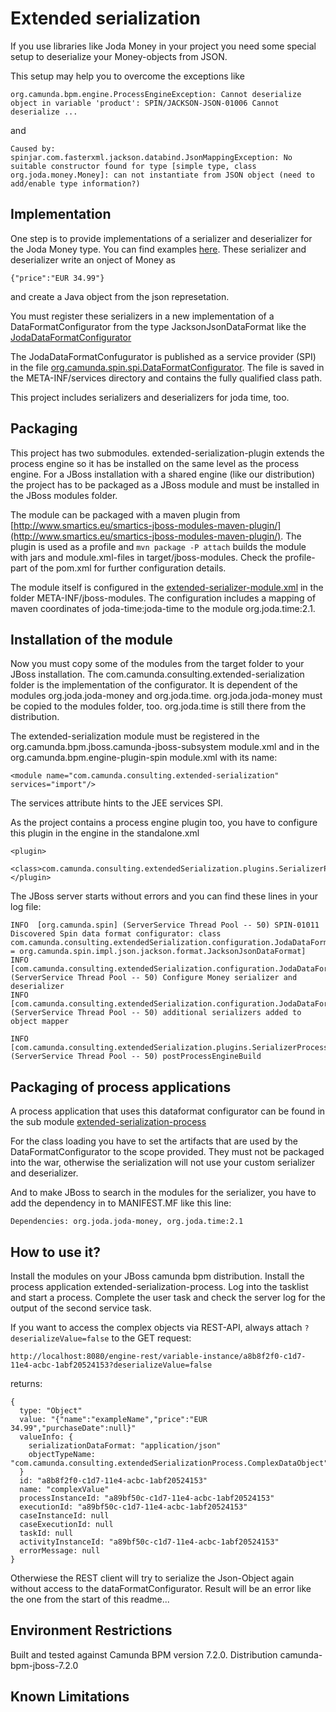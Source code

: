 Extended serialization
=========================

If you use libraries like Joda Money in your project you need some special setup to deserialize your Money-objects from JSON.

This setup may help you to overcome the exceptions like

    org.camunda.bpm.engine.ProcessEngineException: Cannot deserialize object in variable 'product': SPIN/JACKSON-JSON-01006 Cannot deserialize ...
 
and 

    Caused by: spinjar.com.fasterxml.jackson.databind.JsonMappingException: No suitable constructor found for type [simple type, class org.joda.money.Money]: can not instantiate from JSON object (need to add/enable type information?)
  
Implementation
--------------

One step is to provide implementations of a serializer and deserializer for the Joda Money type. You can find examples [here](extended-serialization-plugin/src/main/java/com/camunda/consulting/extendedSerialization/serializer). These serializer and deserializer write an onject of Money as 

    {"price":"EUR 34.99"}
     
and create a Java object from the json represetation.
  
You must register these serializers in a new implementation of a DataFormatConfigurator from the type JacksonJsonDataFormat like the [JodaDataFormatConfigurator](extended-serialization-plugin/src/main/java/com/camunda/consulting/extendedSerialization/configuration/JodaDataFormatConfigurator.java)   

The JodaDataFormatConfugurator is published as a service provider (SPI) in the file [org.camunda.spin.spi.DataFormatConfigurator](extended-serialization-plugin/src/main/resources/META-INF/services/org.camunda.spin.spi.DataFormatConfigurator). The file is saved in the META-INF/services directory and contains the fully qualified class path.

This project includes serializers and deserializers for joda time, too.

Packaging
---------

This project has two submodules. extended-serialization-plugin 
extends the process engine so it has be installed on the same level as the process engine. For a JBoss installation with a shared engine (like our distribution) the project has to be packaged as a JBoss module and must be installed in the JBoss modules folder.

The module can be packaged with a maven plugin from [http://www.smartics.eu/smartics-jboss-modules-maven-plugin/](http://www.smartics.eu/smartics-jboss-modules-maven-plugin/). The plugin is used as a profile and `mvn package -P attach` builds the module with jars and module.xml-files in target/jboss-modules. Check the profile-part of the pom.xml for further configuration details.

The module itself is configured in the [extended-serializer-module.xml](extended-serialization-plugin/src/main/resources/META-INF/jboss-modules/extended-serialization-module.xml) in the folder META-INF/jboss-modules. The configuration includes a mapping of maven coordinates of joda-time:joda-time to the module org.joda.time:2.1.

Installation of the module
--------------------------

Now you must copy some of the modules from the target folder to your JBoss installation. The com.camunda.consulting.extended-serialization folder is the implementation of the configurator. It is dependent of the modules org.joda.joda-money and org.joda.time. org.joda.joda-money must be copied to the modules folder, too. org.joda.time is still there from the distribution.

The extended-serialization module must be registered in the org.camunda.bpm.jboss.camunda-jboss-subsystem module.xml and in the org.camunda.bpm.engine-plugin-spin module.xml with its name:

    <module name="com.camunda.consulting.extended-serialization" services="import"/>  

The services attribute hints to the JEE services SPI.
 
As the project contains a process engine plugin too, you have to configure this plugin in the engine in the standalone.xml

    <plugin>
      <class>com.camunda.consulting.extendedSerialization.plugins.SerializerProcessEnginePlugin</class>
    </plugin> 
    
The JBoss server starts without errors and you can find these lines in your log file:

    INFO  [org.camunda.spin] (ServerService Thread Pool -- 50) SPIN-01011 Discovered Spin data format configurator: class com.camunda.consulting.extendedSerialization.configuration.JodaDataFormatConfigurator[dataformat = org.camunda.spin.impl.json.jackson.format.JacksonJsonDataFormat]
    INFO  [com.camunda.consulting.extendedSerialization.configuration.JodaDataFormatConfigurator] (ServerService Thread Pool -- 50) Configure Money serializer and deserializer
    INFO  [com.camunda.consulting.extendedSerialization.configuration.JodaDataFormatConfigurator] (ServerService Thread Pool -- 50) additional serializers added to object mapper

    INFO  [com.camunda.consulting.extendedSerialization.plugins.SerializerProcessEnginePlugin] (ServerService Thread Pool -- 50) postProcessEngineBuild
    
    
Packaging of process applications
---------------------------------

A process application that uses this dataformat configurator can be found in the sub module [extended-serialization-process](extended-serialization-process)

For the class loading you have to set the artifacts that are used by the DataFormatConfigurator to the scope provided. They must not be packaged into the war, otherwise the serialization will not use your custom serializer and deserializer. 

And to make JBoss to search in the modules for the serializer, you have to add the dependency in to MANIFEST.MF like this line:

    Dependencies: org.joda.joda-money, org.joda.time:2.1
  

How to use it?
--------------

Install the modules on your JBoss camunda bpm distribution. Install the process application extended-serialization-process. Log into the tasklist and start a process. Complete the user task and check the server log for the output of the second service task. 

If you want to access the complex objects via REST-API, always attach `?deserializeValue=false` to the GET request:

    http://localhost:8080/engine-rest/variable-instance/a8b8f2f0-c1d7-11e4-acbc-1abf20524153?deserializeValue=false
    
returns:

    {
      type: "Object"
      value: "{"name":"exampleName","price":"EUR 34.99","purchaseDate":null}"
      valueInfo: {
        serializationDataFormat: "application/json"
        objectTypeName: "com.camunda.consulting.extendedSerializationProcess.ComplexDataObject"
      }
      id: "a8b8f2f0-c1d7-11e4-acbc-1abf20524153"
      name: "complexValue"
      processInstanceId: "a89bf50c-c1d7-11e4-acbc-1abf20524153"
      executionId: "a89bf50c-c1d7-11e4-acbc-1abf20524153"
      caseInstanceId: null
      caseExecutionId: null
      taskId: null
      activityInstanceId: "a89bf50c-c1d7-11e4-acbc-1abf20524153"
      errorMessage: null
    }
    
Otherwiese the REST client will try to serialize the Json-Object again without access to the dataFormatConfigurator. Result will be an error like the one from the start of this readme...    

Environment Restrictions
------------------------

Built and tested against Camunda BPM version 7.2.0. Distribution camunda-bpm-jboss-7.2.0


Known Limitations
-----------------

